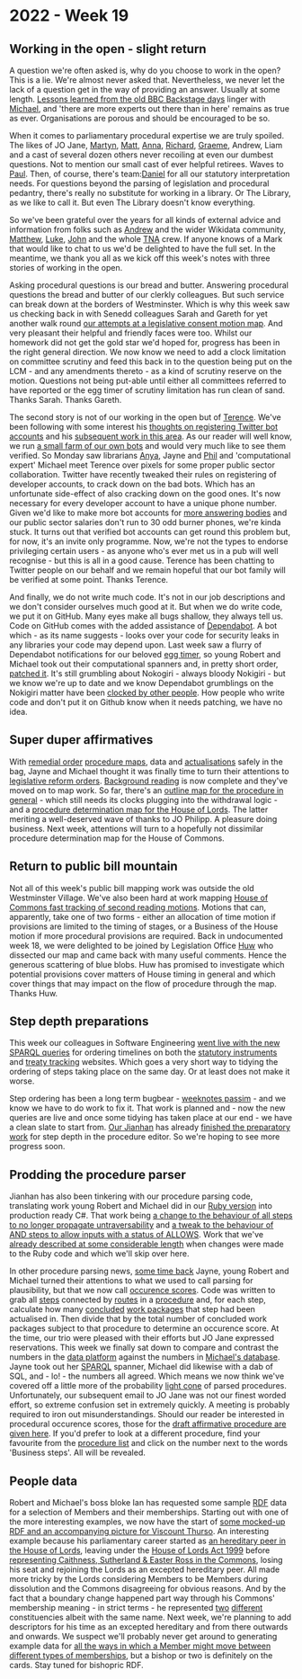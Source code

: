 # 2022 - Week 19

## Working in the open - slight return

A question we're often asked is, why do you choose to work in the open? This is a lie. We're almost never asked that. Nevertheless, we never let the lack of a question get in the way of providing an answer. Usually at some length. [Lessons learned from the old BBC Backstage days](https://smethur.st/posts/176135863) linger with [Michael](https://twitter.com/fantasticlife), and 'there are more experts out there than in here' remains as true as ever. Organisations are porous and should be encouraged to be so.

When it comes to parliamentary procedural expertise we are truly spoiled. The likes of JO Jane, [Martyn](https://twitter.com/martynpatrick), [Matt](https://twitter.com/MattKorris), [Anna](https://twitter.com/LoogaGirl), [Richard](https://twitter.com/Richard24235966), [Graeme](https://twitter.com/woodstockjag), Andrew, Liam and a cast of several dozen others never recoiling at even our dumbest questions. Not to mention our small cast of ever helpful retirees. Waves to [Paul](https://twitter.com/CourtenayIlbert). Then, of course, there's team:[Daniel](https://twitter.com/DgLimited) for all our statutory interpretation needs. For questions beyond the parsing of legislation and procedural pedantry, there's really no substitute for working in a library. Or The Library, as we like to call it. But even The Library doesn't know everything.

So we've been grateful over the years for all kinds of external advice and information from folks such as [Andrew](https://twitter.com/generalising) and the wider Wikidata community, [Matthew](https://twitter.com/mattwadd), [Luke](https://twitter.com/Lenorbury), [John](https://twitter.com/johnlsheridan) and the whole [TNA](https://www.nationalarchives.gov.uk/) crew. If anyone knows of a Mark that would like to chat to us we'd be delighted to have the full set. In the meantime, we thank you all as we kick off this week's notes with three stories of working in the open.

Asking procedural questions is our bread and butter. Answering procedural questions the bread and butter of our clerkly colleagues. But such service can break down at the borders of Westminster. Which is why this week saw us checking back in with Senedd colleagues Sarah and Gareth for yet another walk round [our attempts at a legislative consent motion map](https://ukparliament.github.io/ontologies/procedure/maps/legislation/primary/public-bills/components/devolved-legislature-consent/senedd-cymru/senedd-cymru-consent.pdf). And very pleasant their helpful and friendly faces were too. Whilst our homework did not get the gold star we'd hoped for, progress has been in the right general direction. We now know we need to add a clock limitation on committee scrutiny and feed this back in to the question being put on the LCM - and any amendments thereto - as a kind of scrutiny reserve on the motion. Questions not being put-able until either all committees referred to have reported or the egg timer of scrutiny limitation has run clean of sand. Thanks Sarah. Thanks Gareth.

The second story is not of our working in the open but of [Terence](https://twitter.com/edent). We've been following with some interest his [thoughts on registering Twitter bot accounts](https://shkspr.mobi/blog/2021/08/rethinking-twitter-verification/) and his [subsequent work in this area](https://shkspr.mobi/blog/2021/09/twitter-trialling-bot-account-identification/). As our reader will well know, we run [a small farm of our own bots](https://twitter.com/i/lists/1516473326448918537/members) and would very much like to see them verified. So Monday saw librarians [Anya](https://twitter.com/bitten_), Jayne and [Phil](https://twitter.com/philbgorman) and 'computational expert' Michael meet Terence over pixels for some proper public sector collaboration. Twitter have recently tweaked their rules on registering of developer accounts, to crack down on the bad bots. Which has an unfortunate side-effect of also cracking down on the good ones. It's now necessary for every developer account to have a unique phone number. Given we'd like to make more bot accounts for [more answering bodies](https://written-questions.herokuapp.com/answering-bodies) and our public sector salaries don't run to 30 odd burner phones, we're kinda stuck. It turns out that verified bot accounts can get round this problem but, for now, it's an invite only programme. Now, we're not the types to endorse privileging certain users - as anyone who's ever met us in a pub will well recognise - but this is all in a good cause. Terence has been chatting to Twitter people on our behalf and we remain hopeful that our bot family will be verified at some point. Thanks Terence. 

And finally, we do not write much code. It's not in our job descriptions and we don't consider ourselves much good at it. But when we do write code, we put it on GitHub. Many eyes make all bugs shallow, they always tell us. Code on GitHub comes with the added assistance of [Dependabot](https://github.com/dependabot). A bot which - as its name suggests - looks over your code for security leaks in any libraries your code may depend upon. Last week saw a flurry of Dependabot notifications for our beloved [egg timer](https://parliament-calendar.herokuapp.com/), so young Robert and Michael took out their computational spanners and, in pretty short order, [patched it](https://trello.com/c/6ebktO15/439-patch-egg-timer). It's still grumbling about Nokogiri - always bloody Nokigiri - but we know we're up to date and we know Dependabot grumblings on the Nokigiri matter have been [clocked by other people](https://github.com/github/feedback/discussions/15647). How people who write code and don't put it on Github know when it needs patching, we have no idea.

## Super duper affirmatives

With [remedial order](https://www.parliament.uk/site-information/glossary/remedial-orders/) [procedure maps](https://ukparliament.github.io/ontologies/procedure/maps/legislation/secondary/statutory-instruments/super-affirmative-procedures/#remedial-orders), data and [actualisations](https://ukparliament.github.io/ontologies/procedure/procedure-ontology.html#d4e334) safely in the bag, Jayne and Michael thought it was finally time to turn their attentions to [legislative reform orders](https://www.parliament.uk/site-information/glossary/legislative-reform-orders/). [Background reading](https://trello.com/c/nauc1Bnz/441-legislative-reform-orders-background-reading) is now complete and they've moved on to map work. So far, there's an [outline map for the procedure in general](https://ukparliament.github.io/ontologies/procedure/maps/legislation/secondary/statutory-instruments/super-affirmative-procedures/legislative-reform-orders/legislative-reform-order.pdf) - which still needs its clocks plugging into the withdrawal logic - and a [procedure determination map for the House of Lords](https://ukparliament.github.io/ontologies/procedure/maps/legislation/secondary/statutory-instruments/super-affirmative-procedures/legislative-reform-orders/components/lords/procedure-determination/procedure-determination.pdf). The latter meriting a well-deserved wave of thanks to JO Philipp. A pleasure doing business. Next week, attentions will turn to a hopefully not dissimilar procedure determination map for the House of Commons.  

## Return to public bill mountain

Not all of this week's public bill mapping work was outside the old Westminster Village. We've also been hard at work mapping [House of Commons fast tracking of second reading motions](https://ukparliament.github.io/ontologies/procedure/maps/legislation/primary/public-bills/components/commons/fast-track-second-reading/fast-track-second-reading.pdf). Motions that can, apparently, take one of two forms - either an allocation of time motion if provisions are limited to the timing of stages, or a Business of the House motion if more procedural provisions are required. Back in undocumented week 18, we were delighted to be joined by Legislation Office [Huw](https://twitter.com/HuwYardley) who dissected our map and came back with many useful comments. Hence the generous scattering of blue blobs. Huw has promised to investigate which potential provisions cover matters of House timing in general and which cover things that may impact on the flow of procedure through the map. Thanks Huw.

## Step depth preparations

This week our colleagues in Software Engineering [went live with the new SPARQL queries](https://trello.com/c/b8geZ7XE/284-se-deploy-new-sparql-query) for ordering timelines on both the [statutory instruments](https://statutoryinstruments.parliament.uk/) and [treaty tracking](https://treaties.parliament.uk/) websites. Which goes a very short way to tidying the ordering of steps taking place on the same day. Or at least does not make it worse.

Step ordering has been a long term bugbear - [weeknotes passim](https://ukparliament.github.io/ontologies/meta/weeknotes/2022/17/#step-depth-preparations) - and we know we have to do work to fix it. That work is planned and - now the new queries are live and once some tidying has taken place at our end - we have a clean slate to start from. [Our Jianhan](https://twitter.com/jianhanzhu) has already [finished the preparatory work](https://trello.com/c/mDFeTGH6/91-preparing-for-step-depth-in-procedure-live) for step depth in the procedure editor. So we're hoping to see more progress soon.

## Prodding the procedure parser

Jianhan has also been tinkering with our procedure parsing code, translating work young Robert and Michael did in our [Ruby version](https://parliamentary-procedures.herokuapp.com/meta/comments) into production ready C#. That work being [a change to the behaviour of all steps to no longer propagate untraversability](https://trello.com/c/lp0qM7Dw/83-change-the-behaviour-of-all-steps-to-no-longer-propagate-untraversability) and [a tweak to the behaviour of AND steps to allow inputs with a status of ALLOWS](https://trello.com/c/lp0qM7Dw/83-change-the-behaviour-of-all-steps-to-no-longer-propagate-untraversability). Work that we've [already described at some considerable length](https://ukparliament.github.io/ontologies/meta/weeknotes/2022/16/#problematic-procedure-parsing---or-the-impenetrable-bit-in-the-middle) when changes were made to the Ruby code and which we'll skip over here.

In other procedure parsing news, [some time back](https://ukparliament.github.io/ontologies/meta/weeknotes/2022/05/#procedure-parsing-progress) Jayne, young Robert and Michael turned their attentions to what we used to call parsing for plausibility, but that we now call [occurence scores](https://ukparliament.github.io/ontologies/procedure/maps/meta/design-notes/#what-is-possible-and-what-is-plausible). Code was written to grab all [steps](https://ukparliament.github.io/ontologies/procedure/procedure-ontology.html#d4e175) connected by [routes](https://ukparliament.github.io/ontologies/procedure/procedure-ontology.html#d4e164) in a [procedure](https://ukparliament.github.io/ontologies/procedure/procedure-ontology.html#d4e153) and, for each step, calculate how many [concluded](https://ukparliament.github.io/ontologies/procedure/maps/meta/design-notes/#procedure-conclusion) [work packages](https://ukparliament.github.io/ontologies/procedure/procedure-ontology.html#d4e222) that step had been actualised in. Then divide that by the total number of concluded work packages subject to that procedure to determine an occurence score. At the time, our trio were pleased with their efforts but JO Jane expressed reservations. This week we finally sat down to compare and contrast the numbers in the [data platform](https://api.parliament.uk/) against the numbers in [Michael's database](https://parliamentary-procedures.herokuapp.com/procedures). Jayne took out her [SPARQL](https://en.wikipedia.org/wiki/SPARQL) spanner, Michael did likewise with a dab of SQL, and - lo! - the numbers all agreed. Which means we now think we've covered off a little more of the probability [light cone](https://en.wikipedia.org/wiki/Light_cone) of parsed procedures. Unfortunately, our subsequent email to JO Jane was not our finest worded effort, so extreme confusion set in extremely quickly. A meeting is probably required to iron out misunderstandings. Should our reader be interested in procedural occurence scores, those for the [draft affirmative procedure are given here](https://parliamentary-procedures.herokuapp.com/procedures/3/steps). If you'd prefer to look at a different procedure, find your favourite from the [procedure list](https://parliamentary-procedures.herokuapp.com/procedures) and click on the number next to the words 'Business steps'. All will be revealed.

## People data

Robert and Michael's boss bloke Ian has requested some sample [RDF](https://en.wikipedia.org/wiki/Resource_Description_Framework) data for a selection of Members and their memberships. Starting out with one of the more interesting examples, we now have the start of [some mocked-up RDF and an accompanying picture for Viscount Thurso](https://github.com/ukparliament/ontologies/tree/master/example-rdf/house-membership/john-thurso). An interesting example because his parliamentary career started as [an hereditary peer in the House of Lords](https://github.com/ukparliament/ontologies/blob/master/example-rdf/house-membership/john-thurso/john-thurso.ttl#L66), leaving under the [House of Lords Act 1999](https://www.legislation.gov.uk/ukpga/1999/34/contents) before [representing Caithness, Sutherland & Easter Ross in the Commons](https://github.com/ukparliament/ontologies/blob/master/example-rdf/house-membership/john-thurso/john-thurso.ttl#L146), losing his seat and rejoining the Lords as an excepted hereditary peer. All made more tricky by the Lords considering Members to be Members during dissolution and the Commons disagreeing for obvious reasons. And by the fact that a boundary change happened part way through his Commons' membership meaning - in strict terms - he represented [two](https://github.com/ukparliament/ontologies/blob/master/example-rdf/house-membership/john-thurso/john-thurso.ttl#L193) [different](https://github.com/ukparliament/ontologies/blob/master/example-rdf/house-membership/john-thurso/john-thurso.ttl#L202) constituencies albeit with the same name. Next week, we're planning to add descriptors for his time as an excepted hereditary and from there outwards and onwards. We suspect we'll probably never get around to generating example data for [all the ways in which a Member might move between different types of memberships](https://github.com/ukparliament/ontologies/blob/master/house-membership/transubstantiations/transubstantiations.pdf), but a bishop or two is definitely on the cards. Stay tuned for bishopric RDF.